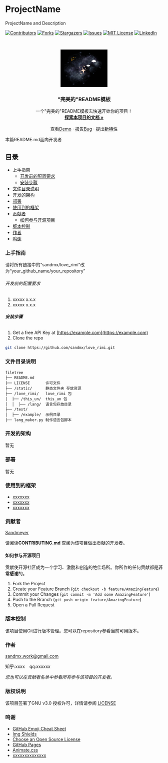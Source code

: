 

# ProjectName

ProjectName and Description

<!-- PROJECT SHIELDS -->

[![Contributors][contributors-shield]][contributors-url]
[![Forks][forks-shield]][forks-url]
[![Stargazers][stars-shield]][stars-url]
[![Issues][issues-shield]][issues-url]
[![MIT License][license-shield]][license-url]
[![LinkedIn][linkedin-shield]][linkedin-url]

<!-- PROJECT LOGO -->
<br />

<p align="center">
  <a href="https://github.com/SandmX/love_rimi">
    <img src="static/img/logo.png" alt="Logo" width="150" height="120">
  </a>

  <h3 align="center">"完美的"README模板</h3>
  <p align="center">
    一个"完美的"README模板去快速开始你的项目！
    <br />
    <a href="https://github.com/SandmX/love_rimi"><strong>探索本项目的文档 »</strong></a>
    <br />
    <br />
    <a href="https://github.com/SandmX/love_rimi/tree/main/test/example">查看Demo</a>
    ·
    <a href="https://github.com/SandmX/love_rimi/issues">报告Bug</a>
    ·
    <a href="https://github.com/SandmX/love_rimi/issues">提出新特性</a>
  </p>


</p>


 本篇README.md面向开发者

## 目录

- [上手指南](#上手指南)
  - [开发前的配置要求](#开发前的配置要求)
  - [安装步骤](#安装步骤)
- [文件目录说明](#文件目录说明)
- [开发的架构](#开发的架构)
- [部署](#部署)
- [使用到的框架](#使用到的框架)
- [贡献者](#贡献者)
  - [如何参与开源项目](#如何参与开源项目)
- [版本控制](#版本控制)
- [作者](#作者)
- [鸣谢](#鸣谢)

### 上手指南

请将所有链接中的“sandmx/love_rimi”改为“your_github_name/your_repository”



###### 开发前的配置要求

1. xxxxx x.x.x
2. xxxxx x.x.x

###### **安装步骤**

1. Get a free API Key at [https://example.com](https://example.com)
2. Clone the repo

```sh
git clone https://github.com/sandmx/love_rimi.git
```

### 文件目录说明


```
filetree 
├── README.md     
├── LICENSE       许可文件
├── /static/      静态文件夹 存放资源
├── /love_rimi/   love_rimi 包
│  ├── /this_un/  this_un 包
│  │  ├── /lang/  语言包存放目录
├── /test/
│  ├── /example/  示例目录
├── lang_maker.py 制作语言包脚本

```





### 开发的架构 

暂无

### 部署

暂无

### 使用到的框架

- [xxxxxxx](https://getbootstrap.com)
- [xxxxxxx](https://jquery.com)
- [xxxxxxx](https://laravel.com)

### 贡献者

[Sandmeyer](https://github.com/sandmx)

请阅读**CONTRIBUTING.md** 查阅为该项目做出贡献的开发者。

#### 如何参与开源项目

贡献使开源社区成为一个学习、激励和创造的绝佳场所。你所作的任何贡献都是**非常感谢**的。


1. Fork the Project
2. Create your Feature Branch (`git checkout -b feature/AmazingFeature`)
3. Commit your Changes (`git commit -m 'Add some AmazingFeature'`)
4. Push to the Branch (`git push origin feature/AmazingFeature`)
5. Open a Pull Request



### 版本控制

该项目使用Git进行版本管理。您可以在repository参看当前可用版本。

### 作者

sandmx.work@gmail.com

知乎:xxxx  &ensp; qq:xxxxxx    

 *您也可以在贡献者名单中参看所有参与该项目的开发者。*

### 版权说明

该项目签署了GNU v3.0 授权许可，详情请参阅 [LICENSE](https://github.com/SandmX/love_rimi/blob/main/LICENSE)

### 鸣谢


- [GitHub Emoji Cheat Sheet](https://www.webpagefx.com/tools/emoji-cheat-sheet)
- [Img Shields](https://shields.io)
- [Choose an Open Source License](https://choosealicense.com)
- [GitHub Pages](https://pages.github.com)
- [Animate.css](https://daneden.github.io/animate.css)
- [xxxxxxxxxxxxxx](https://connoratherton.com/loaders)

<!-- links -->
[your-project-path]:SandmX/love_rimi/
[contributors-shield]: https://img.shields.io/github/contributors/SandmX/love_rimi.svg?style=flat-square
[contributors-url]: https://github.com/sandmx/love_rimi/graphs/contributors
[forks-shield]: https://img.shields.io/github/forks/sandmx/love_rimi.svg?style=flat-square
[forks-url]: https://github.com/sandmx/love_rimi/network/members
[stars-shield]: https://img.shields.io/github/stars/sandmx/love_rimi.svg?style=flat-square
[stars-url]: https://github.com/sandmx/love_rimi/stargazers
[issues-shield]: https://img.shields.io/github/issues/sandmx/love_rimi.svg?style=flat-square
[issues-url]: https://img.shields.io/github/issues/sandmx/love_rimi.svg
[license-shield]: https://img.shields.io/github/license/sandmx/love_rimi.svg?style=flat-square
[license-url]: https://github.com/SandmX/love_rimi/blob/main/LICENSE
[linkedin-shield]: https://img.shields.io/badge/-LinkedIn-black.svg?style=flat-square&logo=linkedin&colorB=555
[linkedin-url]: https://linkedin.com/in/sandmx



